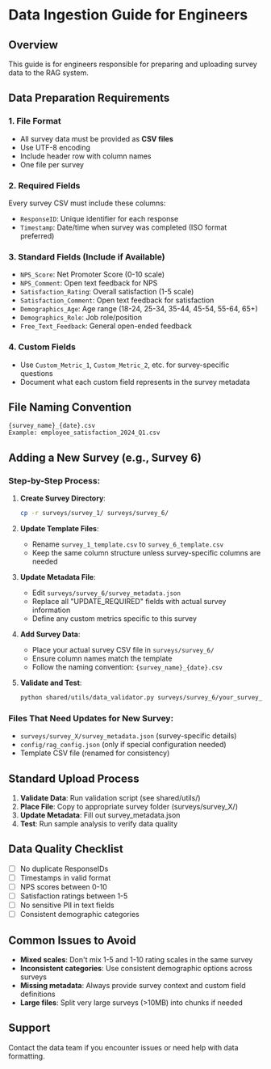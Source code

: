 # Data Ingestion Guide for Engineers

## Overview
This guide is for engineers responsible for preparing and uploading survey data to the RAG system.

## Data Preparation Requirements

### 1. File Format
- All survey data must be provided as **CSV files**
- Use UTF-8 encoding
- Include header row with column names
- One file per survey

### 2. Required Fields
Every survey CSV must include these columns:
- `ResponseID`: Unique identifier for each response
- `Timestamp`: Date/time when survey was completed (ISO format preferred)

### 3. Standard Fields (Include if Available)
- `NPS_Score`: Net Promoter Score (0-10 scale)
- `NPS_Comment`: Open text feedback for NPS
- `Satisfaction_Rating`: Overall satisfaction (1-5 scale)
- `Satisfaction_Comment`: Open text feedback for satisfaction
- `Demographics_Age`: Age range (18-24, 25-34, 35-44, 45-54, 55-64, 65+)
- `Demographics_Role`: Job role/position
- `Free_Text_Feedback`: General open-ended feedback

### 4. Custom Fields
- Use `Custom_Metric_1`, `Custom_Metric_2`, etc. for survey-specific questions
- Document what each custom field represents in the survey metadata

## File Naming Convention
```
{survey_name}_{date}.csv
Example: employee_satisfaction_2024_Q1.csv
```

## Adding a New Survey (e.g., Survey 6)

### Step-by-Step Process:

1. **Create Survey Directory**:
   ```bash
   cp -r surveys/survey_1/ surveys/survey_6/
   ```

2. **Update Template Files**:
   - Rename `survey_1_template.csv` to `survey_6_template.csv`
   - Keep the same column structure unless survey-specific columns are needed

3. **Update Metadata File**:
   - Edit `surveys/survey_6/survey_metadata.json`
   - Replace all "UPDATE_REQUIRED" fields with actual survey information
   - Define any custom metrics specific to this survey

4. **Add Survey Data**:
   - Place your actual survey CSV file in `surveys/survey_6/`
   - Ensure column names match the template
   - Follow the naming convention: `{survey_name}_{date}.csv`

5. **Validate and Test**:
   ```bash
   python shared/utils/data_validator.py surveys/survey_6/your_survey_file.csv
   ```

### Files That Need Updates for New Survey:
- `surveys/survey_X/survey_metadata.json` (survey-specific details)
- `config/rag_config.json` (only if special configuration needed)
- Template CSV file (renamed for consistency)

## Standard Upload Process
1. **Validate Data**: Run validation script (see shared/utils/)
2. **Place File**: Copy to appropriate survey folder (surveys/survey_X/)
3. **Update Metadata**: Fill out survey_metadata.json
4. **Test**: Run sample analysis to verify data quality

## Data Quality Checklist
- [ ] No duplicate ResponseIDs
- [ ] Timestamps in valid format
- [ ] NPS scores between 0-10
- [ ] Satisfaction ratings between 1-5
- [ ] No sensitive PII in text fields
- [ ] Consistent demographic categories

## Common Issues to Avoid
- **Mixed scales**: Don't mix 1-5 and 1-10 rating scales in the same survey
- **Inconsistent categories**: Use consistent demographic options across surveys
- **Missing metadata**: Always provide survey context and custom field definitions
- **Large files**: Split very large surveys (>10MB) into chunks if needed

## Support
Contact the data team if you encounter issues or need help with data formatting.
